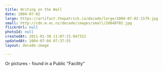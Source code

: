 ```yaml
---
title: Writing on the Wall
date: 2004-07-02
large: https://artifact.thepatrick.io/decade/large/2004-07-02-1579.jpg
small: http://cdn.m.ac.nz/decade/images/small/20040702.jpg
flickrUrl: null
photoId: null
createdAt: 2011-01-30 11:07:15.947322
updatedAt: 2004-07-04 07:37:55
layout: decade-image

---
```

Or pictures - found in a Public "Facility"
